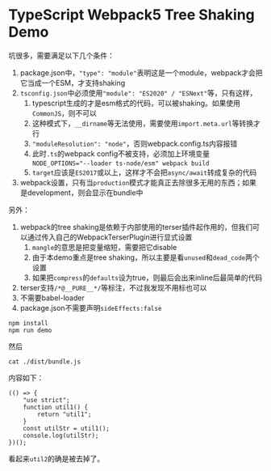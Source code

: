 TypeScript Webpack5 Tree Shaking Demo
=======================================

坑很多，需要满足以下几个条件：
1. package.json中，`"type": "module"`表明这是一个module，webpack才会把它当成一个ESM，才支持shaking
2. `tsconfig.json`中必须使用`"module": "ES2020" / "ESNext"`等，只有这样，
   1. typescript生成的才是esm格式的代码，可以被shaking。如果使用`CommonJS`，则不可以
   2. 这种模式下，`__dirname`等无法使用，需要使用`import.meta.url`等转换才行
   3. `"moduleResolution": "node"`，否则webpack.config.ts内容报错
   4. 此时`.ts`的webpack config不被支持，必须加上环境变量`NODE_OPTIONS="--loader ts-node/esm" webpack build`
   5. `target`应该是`ES2017`或以上，这样才不会把`async/await`转成复杂的代码
3. webpack设置，只有当`production`模式才能真正去除很多无用的东西；如果是development，则会显示在bundle中

另外：
1. webpack的tree shaking是依赖于内部使用的terser插件起作用的，但我们可以通过传入自己的WebpackTerserPlugin进行显式设置
   1. `mangle`的意思是把变量缩短，需要把它disable
   2. 由于本demo重点是tree shaking，所以主要是看`unused`和`dead_code`两个设置
   3. 如果把`compress`的`defaults`设为true，则最后会出来inline后最简单的代码
2. terser支持`/*@__PURE__*/`等标注，不过我发现不用标也可以 
3. 不需要babel-loader
4. package.json不需要声明`sideEffects:false`


```
npm install
npm run demo
```

然后

```
cat ./dist/bundle.js
```

内容如下：

```
(() => {
    "use strict";
    function util1() {
        return "util1";
    }
    const utilStr = util1();
    console.log(utilStr);
})();
```

看起来`util2`的确是被去掉了。
